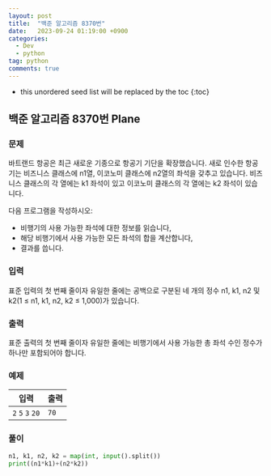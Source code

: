 ```yaml
---
layout: post
title:  "백준 알고리즘 8370번"
date:   2023-09-24 01:19:00 +0900
categories: 
  - Dev
  - python
tag: python
comments: true
---
```


* this unordered seed list will be replaced by the toc
{:toc}

## 백준 알고리즘 8370번 Plane

### 문제

바트랜드 항공은 최근 새로운 기종으로 항공기 기단을 확장했습니다. 새로 인수한 항공기는 비즈니스 클래스에 n1열, 이코노미 클래스에 n2열의 좌석을 갖추고 있습니다. 비즈니스 클래스의 각 열에는 k1 좌석이 있고 이코노미 클래스의 각 열에는 k2 좌석이 있습니다.

다음 프로그램을 작성하시오:

- 비행기의 사용 가능한 좌석에 대한 정보를 읽습니다,
- 해당 비행기에서 사용 가능한 모든 좌석의 합을 계산합니다,
- 결과를 씁니다.

### 입력

표준 입력의 첫 번째 줄이자 유일한 줄에는 공백으로 구분된 네 개의 정수 n1, k1, n2 및 k2(1 ≤ n1, k1, n2, k2 ≤ 1,000)가 있습니다.

### 출력

표준 출력의 첫 번째 줄이자 유일한 줄에는 비행기에서 사용 가능한 총 좌석 수인 정수가 하나만 포함되어야 합니다.

### 예제

| 입력 | 출력 |
| --- | --- |
| `2` `5` `3` `20` | `70` |

### 풀이

```py
n1, k1, n2, k2 = map(int, input().split())
print((n1*k1)+(n2*k2))
```